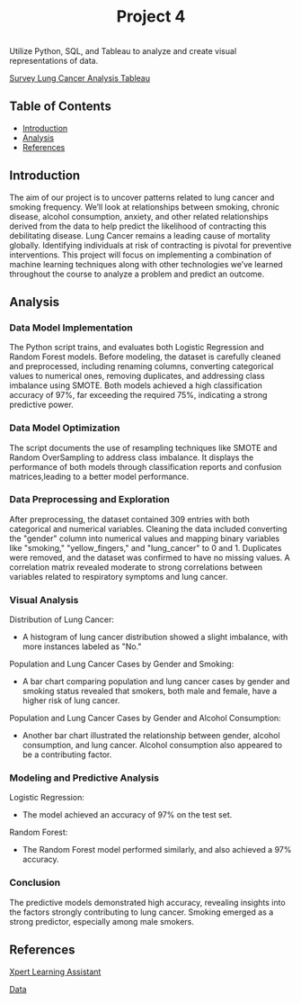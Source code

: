 <h1 align="center"> Project 4 </h1> <br>
Utilize Python, SQL, and Tableau to analyze and create visual representations of data.


[Survey Lung Cancer Analysis Tableau](https://public.tableau.com/app/profile/meichel.yoingco/viz/LungCancerSurveyAnalysis/Story1?publish=yes)

## Table of Contents

- [Introduction](#introduction)
- [Analysis](#analysis)
- [References](#references)


## Introduction

The aim of our project is to uncover patterns related to lung cancer and smoking frequency. We’ll look at relationships between smoking, chronic disease, alcohol consumption, anxiety, and other related relationships derived from the data to help predict the likelihood of contracting this debilitating disease. Lung Cancer remains a leading cause of mortality globally. Identifying individuals at risk of contracting is pivotal for preventive interventions. This project will focus on implementing a combination of machine learning techniques along with other technologies we’ve learned throughout the course to analyze a problem and predict an outcome.


## Analysis

### Data Model Implementation
The Python script trains, and evaluates both Logistic Regression and Random Forest models. Before modeling, the dataset is carefully cleaned and preprocessed, including renaming columns, converting categorical values to numerical ones, removing duplicates, and addressing class imbalance using SMOTE. Both models achieved a high classification accuracy of 97%, far exceeding the required 75%, indicating a strong predictive power.

### Data Model Optimization
The script documents the use of resampling techniques like SMOTE and Random OverSampling to address class imbalance. It displays the performance of both models through classification reports and confusion matrices,leading to a better model performance.

### Data Preprocessing and Exploration
After preprocessing, the dataset contained 309 entries with both categorical and numerical variables. Cleaning the data included converting the "gender" column into numerical values and mapping binary variables like "smoking," "yellow_fingers," and "lung_cancer" to 0 and 1. Duplicates were removed, and the dataset was confirmed to have no missing values. A correlation matrix revealed moderate to strong correlations between variables related to respiratory symptoms and lung cancer.

### Visual Analysis
Distribution of Lung Cancer:
- A histogram of lung cancer distribution showed a slight imbalance, with more instances labeled as "No." 

Population and Lung Cancer Cases by Gender and Smoking:
- A bar chart comparing population and lung cancer cases by gender and smoking status revealed that smokers, both male and female, have a higher risk of lung cancer.

Population and Lung Cancer Cases by Gender and Alcohol Consumption:
- Another bar chart illustrated the relationship between gender, alcohol consumption, and lung cancer. Alcohol consumption also appeared to be a contributing factor.

### Modeling and Predictive Analysis
Logistic Regression:
- The model achieved an accuracy of 97% on the test set.

Random Forest:
- The Random Forest model performed similarly, and also achieved a 97% accuracy.

### Conclusion
The predictive models demonstrated high accuracy, revealing insights into the factors strongly contributing to lung cancer. Smoking emerged as a strong predictor, especially among male smokers.


## References
[Xpert Learning Assistant](https://bootcampspot.instructure.com/courses/5057/external_tools/313)

[Data](https://www.kaggle.com/code/sandragracenelson/lung-cancer-prediction)
